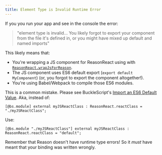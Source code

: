```yaml
---
title: Element Type is Invalid Runtime Error
---
```


If you you run your app and see in the console the error:

> "element type is invalid... You likely forgot to export your component from the file it's defined in, or you might have mixed up default and named imports"

This likely means that:

- You're wrapping a JS component for ReasonReact using with [`ReasonReact.wrapJsForReason`](interop.md#reasonreact-using-reactjs).
- The JS component uses ES6 default export (`export default MyComponent`) (or, you forgot to export the component altogether!).
- You're using Babel/Webpack to compile those ES6 modules.

This is a common mistake. Please see BuckleScript's [Import an ES6 Default Value](https://bucklescript.github.io/docs/en/import-export.html#import-an-es6-default-value). Aka, instead of:

```reason
[@bs.module] external myJSReactClass : ReasonReact.reactClass = "./myJSReactClass";
```

Use:

```reason
[@bs.module "./myJSReactClass"] external myJSReactClass : ReasonReact.reactClass = "default";
```

Remember that Reason doesn't have runtime type errors! So it _must_ have meant that your binding was written wrongly.
